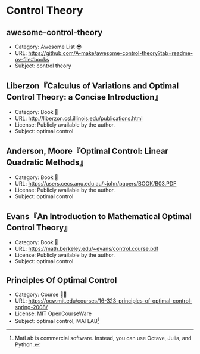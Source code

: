# Control Theory

## awesome-control-theory

* Category: Awesome List 😎
* URL: <https://github.com/A-make/awesome-control-theory?tab=readme-ov-file#books>
* Subject: control theory

## Liberzon『Calculus of Variations and Optimal Control Theory: a Concise Introduction』

* Category: Book 📖
* URL: <http://liberzon.csl.illinois.edu/publications.html>
* License: Publicly available by the author.
* Subject: optimal control

## Anderson, Moore『Optimal Control: Linear Quadratic Methods』

* Category: Book 📖
* URL: <https://users.cecs.anu.edu.au/~john/papers/BOOK/B03.PDF>
* License: Publicly available by the author.
* Subject: optimal control

## Evans『An Introduction to Mathematical Optimal Control Theory』

* Category: Book 📖
* URL: <https://math.berkeley.edu/~evans/control.course.pdf>
* License: Publicly available by the author.
* Subject: optimal control

## Principles Of Optimal Control

* Category: Course 🧑‍🏫
* URL: <https://ocw.mit.edu/courses/16-323-principles-of-optimal-control-spring-2008/>
* License: MIT OpenCourseWare
* Subject: optimal control, MATLAB[^a]

[^a]: MatLab is commercial software. Instead, you can use Octave, Julia, and Python.